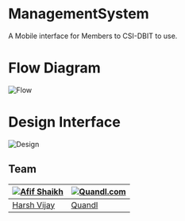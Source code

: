 # ManagementSystem
A Mobile interface for Members to CSI-DBIT to use.

# Flow Diagram
![Flow](https://i.imgur.com/7j9pqaw.png)

# Design Interface
![Design](https://i.imgur.com/rR5kmI5.png)

## Team

[![Afif Shaikh](https://i.imgur.com/WacH1vt.png)](https://github.com/afif79) | [![Quandl.com](https://github.com/iharsh234/WebApp/blob/master/images/quandl.jpg)](https://www.quandl.com/)
---|---
[Harsh Vijay ](https://github.com/iharsh234) |[Quandl](https://www.quandl.com)
